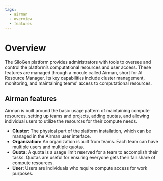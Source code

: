 ```yaml
---
tags:
  - airman
  - overview
  - features
---
```


# Overview

The SiloGen platform provides administrators with tools to oversee and control the platform’s computational resources and user access. These features are managed through a module called Airman, short for AI Resource Manager. Its key capabilities include cluster management, monitoring, and maintaining teams' access to computational resources.

## Airman features

Airman is built around the basic usage pattern of maintaining compute resources, setting up teams and projects, adding quotas, and allowing individual users to utilize the resources for their compute needs.

- **Cluster:** The physical part of the platform installation, which can be managed in the Airman user interface.
- **Organization:** An organization is built from teams. Each team can have multiple users and multiple quotas.
- **Quota:** A quota is a usage limit reserved for a team to accomplish their tasks. Quotas are useful for ensuring everyone gets their fair share of compute resources.
- **User:** Users are individuals who require compute access for work purposes.
